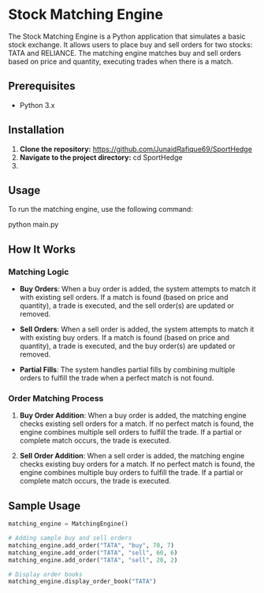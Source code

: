 # Stock Matching Engine

The Stock Matching Engine is a Python application that simulates a basic stock exchange. It allows users to place buy and sell orders for two stocks: TATA and RELIANCE. The matching engine matches buy and sell orders based on price and quantity, executing trades when there is a match.

## Prerequisites

- Python 3.x

## Installation

1. **Clone the repository:**
https://github.com/JunaidRafique69/SportHedge
2. **Navigate to the project directory:**
cd SportHedge
3. 
## Usage

To run the matching engine, use the following command:

python main.py

## How It Works

### Matching Logic

- **Buy Orders**: When a buy order is added, the system attempts to match it with existing sell orders. If a match is found (based on price and quantity), a trade is executed, and the sell order(s) are updated or removed.
  
- **Sell Orders**: When a sell order is added, the system attempts to match it with existing buy orders. If a match is found (based on price and quantity), a trade is executed, and the buy order(s) are updated or removed.

- **Partial Fills**: The system handles partial fills by combining multiple orders to fulfill the trade when a perfect match is not found.

### Order Matching Process

1. **Buy Order Addition**: When a buy order is added, the matching engine checks existing sell orders for a match. If no perfect match is found, the engine combines multiple sell orders to fulfill the trade. If a partial or complete match occurs, the trade is executed.

2. **Sell Order Addition**: When a sell order is added, the matching engine checks existing buy orders for a match. If no perfect match is found, the engine combines multiple buy orders to fulfill the trade. If a partial or complete match occurs, the trade is executed.

## Sample Usage

```python
matching_engine = MatchingEngine()

# Adding sample buy and sell orders
matching_engine.add_order("TATA", "buy", 70, 7)
matching_engine.add_order("TATA", "sell", 60, 6)
matching_engine.add_order("TATA", "sell", 20, 2)

# Display order books
matching_engine.display_order_book("TATA")
